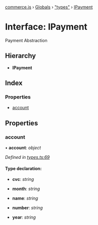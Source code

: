 [commerce.js](../README.md) › [Globals](../globals.md) › ["types"](../modules/_types_.md) › [IPayment](_types_.ipayment.md)

# Interface: IPayment

Payment Abstraction

## Hierarchy

* **IPayment**

## Index

### Properties

* [account](_types_.ipayment.md#account)

## Properties

###  account

• **account**: *object*

*Defined in [types.ts:69](https://github.com/shopjs/commerce.js/blob/54ea778/src/types.ts#L69)*

#### Type declaration:

* **cvc**: *string*

* **month**: *string*

* **name**: *string*

* **number**: *string*

* **year**: *string*
